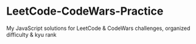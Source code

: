 # LeetCode-CodeWars-Practice
My JavaScript solutions for LeetCode &amp; CodeWars challenges, organized difficulty &amp; kyu rank

